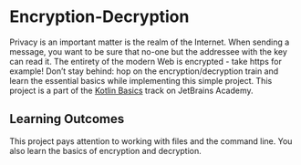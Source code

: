 # Encryption-Decryption
Privacy is an important matter is the realm of the Internet. When sending a message, you want to be sure that no-one but the addressee with 
the key can read it. The entirety of the modern Web is encrypted - take https for example! Don’t stay behind: hop on the encryption/decryption 
train and learn the essential basics while implementing this simple project. This project is a part of the 
[Kotlin Basics](https://hyperskill.org/tracks/18) track on JetBrains Academy.

## Learning Outcomes
This project pays attention to working with files and the command line. You also learn the basics of encryption and decryption.
